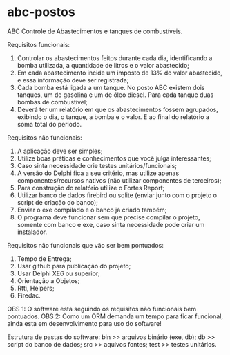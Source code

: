 # abc-postos
ABC Controle de Abastecimentos e tanques de combustíveis.

Requisitos funcionais:

1. Controlar os abastecimentos feitos durante cada dia, identificando a bomba utilizada, a quantidade de litros e o valor abastecido;
2. Em cada abastecimento incide um imposto de 13% do valor abastecido, e essa informação deve ser registrada;
3. Cada bomba está ligada a um tanque. No posto ABC existem dois tanques, um de gasolina e um de óleo diesel. Para cada tanque duas bombas de combustível;
4. Deverá ter um relatório em que os abastecimentos fossem agrupados, exibindo o dia, o tanque, a bomba e o valor. E ao final do relatório a soma total do período.

Requisitos não funcionais:
1. A aplicação deve ser simples;
2. Utilize boas práticas e conhecimentos que você julga interessantes;
3. Caso sinta necessidade crie testes unitários/funcionais;
4. A versão do Delphi fica a seu critério, mas utilize apenas componentes/recursos nativos (não utilizar componentes de terceiros);
5. Para construção do relatório utilize o Fortes Report;
6. Utilizar banco de dados firebird ou sqlite (enviar junto com o projeto o script de criação do banco);
7. Enviar o exe compilado e o banco já criado também;
8. O programa deve funcionar sem que precise compilar o projeto, somente com banco e exe, caso sinta necessidade pode criar um instalador.

Requisitos não funcionais que vão ser bem pontuados:

1. Tempo de Entrega;
2. Usar github para publicação do projeto;
3. Usar Delphi XE6 ou superior;
4. Orientação a Objetos;
5. Rtti, Helpers;
6. Firedac.

OBS 1: O software esta seguindo os requisitos não funcionais bem pontuados.
OBS 2: Como um ORM demanda um tempo para ficar funcional, ainda esta em desenvolvimento para uso do software!

Estrutura de pastas do software:
bin >> arquivos binário (exe, db);
db >> script do banco de dados;
src >> aquivos fontes;
test >> testes unitários.

